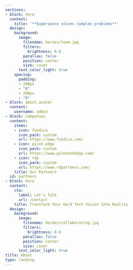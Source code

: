 ```yaml
---
sections:
- block: hero
  content:
    title: '**Experience solves complex problems**'
  design:
    background:
      image:
        filename: heroes/team.jpg
        filters:
          brightness: 0.6
        parallax: false
        position: center
        size: cover
      text_color_light: true
    spacing:
      padding:
      - 200px
      - "0"
      - 200px
      - "0"
- block: about.avatar
  content:
    username: admin
- block: companies
  content:
    items:
    - icon: fundica
      icon_pack: custom
      url: https://www.fundica.com/
    - icon: pivot-edge
      icon_pack: custom
      url: https://www.pivotandedge.com/
    - icon: rdp
      icon_pack: custom
      url: https://www.rdpartners.com/
    title: Our Partners
  id: partners
- block: hero
  content:
    cta:
      label: Let's Talk
      url: /contact
    title: Transform Your Hard Tech Vision Into Reality
  design:
    background:
      image:
        filename: heroes/collaborating.jpg
        filters:
          brightness: 0.6
        parallax: false
        position: center
        size: cover
      text_color_light: true
title: About
type: landing
---
```

